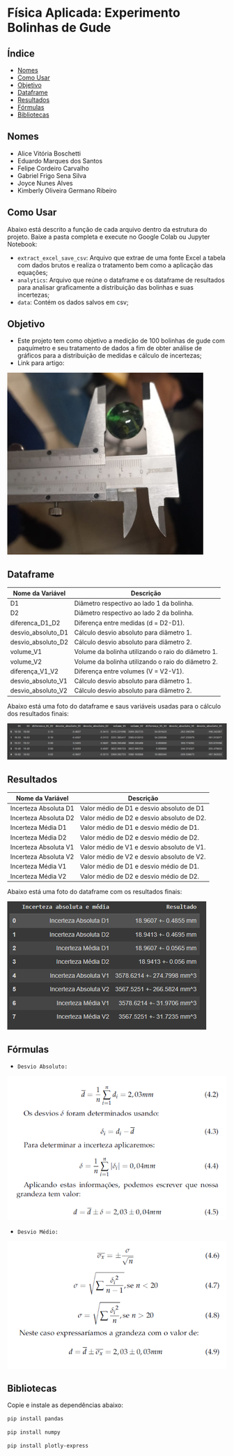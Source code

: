 # Física Aplicada: Experimento Bolinhas de Gude

## Índice
- [Nomes](#nomes)
- [Como Usar](#como-usar)
- [Objetivo](#objetivo)
- [Dataframe](#dataframe)
- [Resultados](#resultados)
- [Fórmulas](#fórmulas)
- [Bibliotecas](#bibliotecas)

## Nomes
* Alice Vitória Boschetti
* Eduardo Marques dos Santos
* Felipe Cordeiro Carvalho
* Gabriel Frigo Sena Silva
* Joyce Nunes Alves
* Kimberly Oliveira Germano Ribeiro

## Como Usar
Abaixo está descrito a função de cada arquivo dentro da estrutura do projeto. Baixe a pasta completa e execute no Google Colab ou Jupyter Notebook:

* `extract_excel_save_csv`: Arquivo que extrae de uma fonte Excel a tabela com dados brutos e realiza o tratamento bem como a aplicação das equações;
* `analytics`: Arquivo que reúne o dataframe e os dataframe de resultados para analisar graficamente a distribuição das bolinhas e suas incertezas;
* `data`: Contém os dados salvos em csv;


## Objetivo
* Este projeto tem como objetivo a medição de 100 bolinhas de gude com paquímetro e seu tratamento de dados a fim de obter análise de gráficos para a distribuição de medidas e cálculo de incertezas;
* Link para artigo: 
  
![Medição](./pictures/medicao.PNG)


## Dataframe 

| Nome da Variável            | Descrição                                                       |
|-----------------------------|-----------------------------------------------------------------|
| D1                   | Diâmetro respectivo ao lado 1 da bolinha. |
| D2                | Diâmetro respectivo ao lado 2 da bolinha. |
| diferenca_D1_D2                        | Diferença entre medidas (d = D2-D1). |
| desvio_absoluto_D1                | Cálculo desvio absoluto para diâmetro 1. |
| desvio_absoluto_D2                         | Cálculo desvio absoluto para diâmetro 2. |
| volume_V1                         | Volume da bolinha utilizando o raio do diâmetro 1. |
| volume_V2                         | Volume da bolinha utilizando o raio do diâmetro 2. |
| diferença_V1_V2                         |  Diferença entre volumes (V = V2-V1). |
| desvio_absoluto_V1                         | Cálculo desvio absoluto para diâmetro 1. |
| desvio_absoluto_V2                         | Cálculo desvio absoluto para diâmetro 2. |

Abaixo está uma foto do dataframe e saus variáveis usadas para o cálculo dos resultados finais:

![Dataframe](./pictures/dataframe.png)

## Resultados

| Nome da Variável            | Descrição                                                       |
|-----------------------------|-----------------------------------------------------------------|
| Incerteza Absoluta D1	                   | Valor médio de D1 e desvio absoluto de D1 |
| Incerteza Absoluta D2	                | Valor médio de D2 e desvio absoluto de D2. |
| Incerteza Média D1	                        | Valor médio de D1 e desvio médio de D1. |
| Incerteza Média D2	                | Valor médio de D2 e desvio médio de D2. |
| Incerteza Absoluta V1                         |  Valor médio de V1 e desvio absoluto de V1. |
| Incerteza Absoluta V2                         | Valor médio de V2 e desvio absoluto de V2. |
| Incerteza Média V1	                         | Valor médio de D1 e desvio médio de D1. |
| Incerteza Média V2	                         |   Valor médio de D2 e desvio médio de D2. |

Abaixo está uma foto do dataframe com os resultados finais:

![Medição](./pictures/dataframe_resultados.PNG)

## Fórmulas
* `Desvio Absoluto:`

![Desvio Absoluto](./pictures/absoluto_2.PNG)

* `Desvio Médio:`

![Desvio Médio](./pictures/desv_med_1.PNG)

## Bibliotecas
Copie e instale as dependências abaixo:

```bash
pip install pandas
```
```bash
pip install numpy
```
```bash
pip install plotly-express
```
